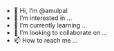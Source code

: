 - 👋 Hi, I’m @amulpal
- 👀 I’m interested in ...
- 🌱 I’m currently learning ...
- 💞️ I’m looking to collaborate on ...
- 📫 How to reach me ...

<!---
amulpal/amulpal is a ✨ special ✨ repository because its `README.md` (this file) appears on your GitHub profile.
You can click the Preview link to take a look at your changes.
--->

